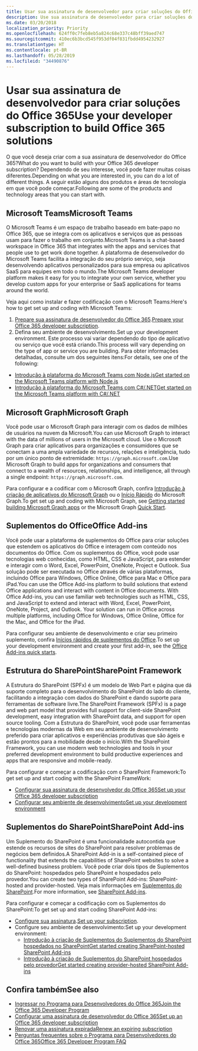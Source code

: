 ```yaml
---
title: Usar sua assinatura de desenvolvedor para criar soluções do Office 365
description: Use sua assinatura de desenvolvedor para criar soluções do Office 365.
ms.date: 03/20/2018
localization_priority: Priority
ms.openlocfilehash: 624ff0c7feb8eb5a824c68e337c48bff39aed747
ms.sourcegitcommit: 410ec6b3bcd545f953df04f831fbdd4954232927
ms.translationtype: HT
ms.contentlocale: pt-BR
ms.lasthandoff: 05/28/2019
ms.locfileid: "34490876"
---
```

# <a name="use-your-developer-subscription-to-build-office-365-solutions"></a><span data-ttu-id="af5b9-103">Usar sua assinatura de desenvolvedor para criar soluções do Office 365</span><span class="sxs-lookup"><span data-stu-id="af5b9-103">Use your developer subscription to build Office 365 solutions</span></span>

<span data-ttu-id="af5b9-104">O que você deseja criar com a sua assinatura de desenvolvedor do Office 365?</span><span class="sxs-lookup"><span data-stu-id="af5b9-104">What do you want to build with your Office 365 developer subscription?</span></span> <span data-ttu-id="af5b9-105">Dependendo de seu interesse, você pode fazer muitas coisas diferentes.</span><span class="sxs-lookup"><span data-stu-id="af5b9-105">Depending on what you are interested in, you can do a lot of different things.</span></span> <span data-ttu-id="af5b9-106">A seguir estão alguns dos produtos e áreas de tecnologia em que você pode começar.</span><span class="sxs-lookup"><span data-stu-id="af5b9-106">Following are some of the products and technology areas that you can start with.</span></span>

## <a name="microsoft-teams"></a><span data-ttu-id="af5b9-107">Microsoft Teams</span><span class="sxs-lookup"><span data-stu-id="af5b9-107">Microsoft Teams</span></span>

<span data-ttu-id="af5b9-108">O Microsoft Teams é um espaço de trabalho baseado em bate-papo no Office 365, que se integra com os aplicativos e serviços que as pessoas usam para fazer o trabalho em conjunto.</span><span class="sxs-lookup"><span data-stu-id="af5b9-108">Microsoft Teams is a chat-based workspace in Office 365 that integrates with the apps and services that people use to get work done together.</span></span> <span data-ttu-id="af5b9-109">A plataforma de desenvolvedor do Microsoft Teams facilita a integração do seu próprio serviço, seja desenvolvendo aplicativos personalizados para sua empresa ou aplicativos SaaS para equipes em todo o mundo.</span><span class="sxs-lookup"><span data-stu-id="af5b9-109">The Microsoft Teams developer platform makes it easy for you to integrate your own service, whether you develop custom apps for your enterprise or SaaS applications for teams around the world.</span></span>

<span data-ttu-id="af5b9-110">Veja aqui como instalar e fazer codificação com o Microsoft Teams:</span><span class="sxs-lookup"><span data-stu-id="af5b9-110">Here's how to get set up and coding with Microsoft Teams:</span></span>

1. <span data-ttu-id="af5b9-111">[Prepare sua assinatura de desenvolvedor do Office 365](https://docs.microsoft.com/microsoftteams/platform/get-started/get-started-tenant).</span><span class="sxs-lookup"><span data-stu-id="af5b9-111">[Prepare your Office 365 developer subscription](https://docs.microsoft.com/microsoftteams/platform/get-started/get-started-tenant).</span></span>
2. <span data-ttu-id="af5b9-112">Defina seu ambiente de desenvolvimento.</span><span class="sxs-lookup"><span data-stu-id="af5b9-112">Set up your development environment.</span></span> <span data-ttu-id="af5b9-113">Este processo vai variar dependendo do tipo de aplicativo ou serviço que você está criando.</span><span class="sxs-lookup"><span data-stu-id="af5b9-113">This process will vary depending on the type of app or service you are building.</span></span> <span data-ttu-id="af5b9-114">Para obter informações detalhadas, consulte um dos seguintes itens:</span><span class="sxs-lookup"><span data-stu-id="af5b9-114">For details, see one of the following:</span></span>

  - [<span data-ttu-id="af5b9-115">Introdução à plataforma do Microsoft Teams com Node.js</span><span class="sxs-lookup"><span data-stu-id="af5b9-115">Get started on the Microsoft Teams platform with Node.js</span></span>](https://docs.microsoft.com/microsoftteams/platform/get-started/get-started-nodejs-app-studio)
  - [<span data-ttu-id="af5b9-116">Introdução à plataforma do Microsoft Teams com C#/.NET</span><span class="sxs-lookup"><span data-stu-id="af5b9-116">Get started on the Microsoft Teams platform with C#/.NET</span></span>](https://docs.microsoft.com/pt-BR/microsoftteams/platform/get-started/get-started-dotnet-app-studio)

## <a name="microsoft-graph"></a><span data-ttu-id="af5b9-117">Microsoft Graph</span><span class="sxs-lookup"><span data-stu-id="af5b9-117">Microsoft Graph</span></span>

<span data-ttu-id="af5b9-118">Você pode usar o Microsoft Graph para interagir com os dados de milhões de usuários na nuvem da Microsoft.</span><span class="sxs-lookup"><span data-stu-id="af5b9-118">You can use Microsoft Graph to interact with the data of millions of users in the Microsoft cloud.</span></span> <span data-ttu-id="af5b9-119">Use o Microsoft Graph para criar aplicativos para organizações e consumidores que se conectam a uma ampla variedade de recursos, relações e inteligência, tudo por um único ponto de extremidade: `https://graph.microsoft.com`.</span><span class="sxs-lookup"><span data-stu-id="af5b9-119">Use Microsoft Graph to build apps for organizations and consumers that connect to a wealth of resources, relationships, and intelligence, all through a single endpoint: `https://graph.microsoft.com`.</span></span>

<span data-ttu-id="af5b9-120">Para configurar e a codificar com o Microsoft Graph, confira [Introdução à criação de aplicativos do Microsoft Graph](https://developer.microsoft.com/pt-BR/graph/get-started) ou o [Início Rápido](https://developer.microsoft.com/pt-BR/graph/quick-start) do Microsoft Graph.</span><span class="sxs-lookup"><span data-stu-id="af5b9-120">To get set up and coding with Microsoft Graph, see [Getting started building Microsoft Graph apps](https://developer.microsoft.com/en-us/graph/get-started) or the Microsoft Graph [Quick Start](https://developer.microsoft.com/en-us/graph/quick-start).</span></span>

## <a name="office-add-ins"></a><span data-ttu-id="af5b9-121">Suplementos do Office</span><span class="sxs-lookup"><span data-stu-id="af5b9-121">Office Add-ins</span></span>

<span data-ttu-id="af5b9-p105">Você pode usar a plataforma de suplementos do Office para criar soluções que estendem os aplicativos do Office e interagem com conteúdo nos documentos do Office. Com os suplementos do Office, você pode usar tecnologias web conhecidas, como HTML, CSS e JavaScript, para estender e interagir com o Word, Excel, PowerPoint, OneNote, Project e Outlook. Sua solução pode ser executada no Office através de várias plataformas, incluindo Office para Windows, Office Online, Office para Mac e Office para iPad.</span><span class="sxs-lookup"><span data-stu-id="af5b9-p105">You can use the Office Add-ins platform to build solutions that extend Office applications and interact with content in Office documents. With Office Add-ins, you can use familiar web technologies such as HTML, CSS, and JavaScript to extend and interact with Word, Excel, PowerPoint, OneNote, Project, and Outlook. Your solution can run in Office across multiple platforms, including Office for Windows, Office Online, Office for the Mac, and Office for the iPad.</span></span>

<span data-ttu-id="af5b9-125">Para configurar seu ambiente de desenvolvimento e criar seu primeiro suplemento, confira [Inícios rápidos de suplementos do Office](https://docs.microsoft.com/office/dev/add-ins/).</span><span class="sxs-lookup"><span data-stu-id="af5b9-125">To set up your development environment and create your first add-in, see the [Office Add-ins quick starts](https://docs.microsoft.com/office/dev/add-ins/).</span></span>

## <a name="sharepoint-framework"></a><span data-ttu-id="af5b9-126">Estrutura do SharePoint</span><span class="sxs-lookup"><span data-stu-id="af5b9-126">SharePoint Framework</span></span>

<span data-ttu-id="af5b9-127">A Estrutura do SharePoint (SPFx) é um modelo de Web Part e página que dá suporte completo para o desenvolvimento do SharePoint do lado do cliente, facilitando a integração com dados do SharePoint e dando suporte para ferramentas de software livre.</span><span class="sxs-lookup"><span data-stu-id="af5b9-127">The SharePoint Framework (SPFx) is a page and web part model that provides full support for client-side SharePoint development, easy integration with SharePoint data, and support for open source tooling.</span></span> <span data-ttu-id="af5b9-128">Com a Estrutura do SharePoint, você pode usar ferramentas e tecnologias modernas da Web em seu ambiente de desenvolvimento preferido para criar aplicativos e experiências produtivas que são ágeis e estão prontos para a mobilidade desde o início.</span><span class="sxs-lookup"><span data-stu-id="af5b9-128">With the SharePoint Framework, you can use modern web technologies and tools in your preferred development environment to build productive experiences and apps that are responsive and mobile-ready.</span></span>

<span data-ttu-id="af5b9-129">Para configurar e começar a codificação com o SharePoint Framework:</span><span class="sxs-lookup"><span data-stu-id="af5b9-129">To get set up and start coding with the SharePoint FrameWork:</span></span>

- [<span data-ttu-id="af5b9-130">Configurar sua assinatura de desenvolvedor do Office 365</span><span class="sxs-lookup"><span data-stu-id="af5b9-130">Set up your Office 365 developer subscription</span></span>](https://docs.microsoft.com/sharepoint/dev/spfx/set-up-your-developer-tenant)
- [<span data-ttu-id="af5b9-131">Configurar seu ambiente de desenvolvimento</span><span class="sxs-lookup"><span data-stu-id="af5b9-131">Set up your development environment</span></span>](https://docs.microsoft.com/sharepoint/dev/spfx/set-up-your-development-environment)

## <a name="sharepoint-add-ins"></a><span data-ttu-id="af5b9-132">Suplementos do SharePoint</span><span class="sxs-lookup"><span data-stu-id="af5b9-132">SharePoint Add-ins</span></span> 

<span data-ttu-id="af5b9-133">Um Suplemento do SharePoint é uma funcionalidade autocontida que estende os recursos de sites do SharePoint para resolver problemas de negócios bem definidos.</span><span class="sxs-lookup"><span data-stu-id="af5b9-133">A SharePoint Add-in is a self-contained piece of functionality that extends the capabilities of SharePoint websites to solve a well-defined business problem.</span></span> <span data-ttu-id="af5b9-134">Você pode criar dois tipos de Suplementos do SharePoint: hospedados pelo SharePoint e hospedados pelo provedor.</span><span class="sxs-lookup"><span data-stu-id="af5b9-134">You can create two types of SharePoint Add-ins: SharePoint-hosted and provider-hosted.</span></span> <span data-ttu-id="af5b9-135">Veja mais informações em [Suplementos do SharePoint](https://docs.microsoft.com/sharepoint/dev/sp-add-ins/sharepoint-add-ins).</span><span class="sxs-lookup"><span data-stu-id="af5b9-135">For more information, see [SharePoint Add-ins](https://docs.microsoft.com/sharepoint/dev/sp-add-ins/sharepoint-add-ins).</span></span>

<span data-ttu-id="af5b9-136">Para configurar e começar a codificação com os Suplementos do SharePoint:</span><span class="sxs-lookup"><span data-stu-id="af5b9-136">To get set up and start coding SharePoint Add-ins:</span></span>

- <span data-ttu-id="af5b9-137">[Configure sua assinatura](https://docs.microsoft.com/sharepoint/dev/spfx/set-up-your-developer-tenant).</span><span class="sxs-lookup"><span data-stu-id="af5b9-137">[Set up your subscription](https://docs.microsoft.com/sharepoint/dev/spfx/set-up-your-developer-tenant).</span></span>  
- <span data-ttu-id="af5b9-138">Configure seu ambiente de desenvolvimento:</span><span class="sxs-lookup"><span data-stu-id="af5b9-138">Set up your development environment:</span></span> 
  - [<span data-ttu-id="af5b9-139">Introdução à criação de Suplementos do Suplementos do SharePoint hospedados no SharePoint</span><span class="sxs-lookup"><span data-stu-id="af5b9-139">Get started creating SharePoint-hosted SharePoint Add-ins</span></span>](https://docs.microsoft.com/sharepoint/dev/sp-add-ins/get-started-creating-sharepoint-hosted-sharepoint-add-ins)  
  - [<span data-ttu-id="af5b9-140">Introdução à criação de Suplementos do SharePoint hospedados pelo provedor</span><span class="sxs-lookup"><span data-stu-id="af5b9-140">Get started creating provider-hosted SharePoint Add-ins</span></span>](https://docs.microsoft.com/sharepoint/dev/sp-add-ins/get-started-creating-provider-hosted-sharepoint-add-ins)  

## <a name="see-also"></a><span data-ttu-id="af5b9-141">Confira também</span><span class="sxs-lookup"><span data-stu-id="af5b9-141">See also</span></span>

- [<span data-ttu-id="af5b9-142">Ingressar no Programa para Desenvolvedores do Office 365</span><span class="sxs-lookup"><span data-stu-id="af5b9-142">Join the Office 365 Developer Program</span></span>](office-365-developer-program.md)
- [<span data-ttu-id="af5b9-143">Configurar uma assinatura de desenvolvedor do Office 365</span><span class="sxs-lookup"><span data-stu-id="af5b9-143">Set up an Office 365 developer subscription</span></span>](office-365-developer-program-get-started.md) 
- [<span data-ttu-id="af5b9-144">Renovar uma assinatura expirada</span><span class="sxs-lookup"><span data-stu-id="af5b9-144">Renew an expiring subscription</span></span>](subscription-expiration-and-renewal.md)
- [<span data-ttu-id="af5b9-145">Perguntas frequentes sobre o Programa para Desenvolvedores do Office 365</span><span class="sxs-lookup"><span data-stu-id="af5b9-145">Office 365 Developer Program FAQ</span></span>](office-365-developer-program-faq.md) 
